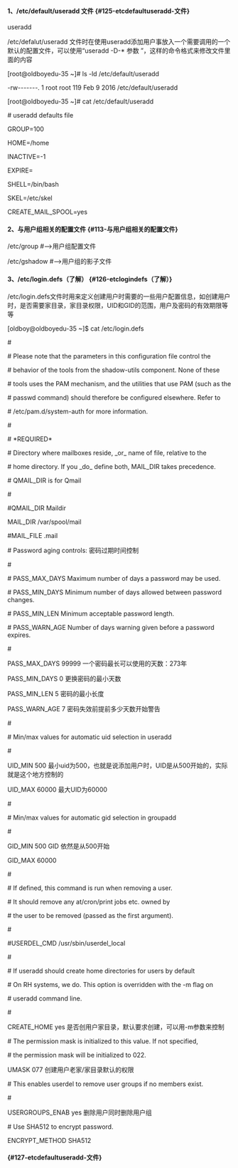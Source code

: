 #### 1、/etc/default/useradd 文件 {#125-etcdefaultuseradd-文件}

useradd

/etc/defalut/useradd 文件时在使用useradd添加用户事放入一个需要调用的一个默认的配置文件，可以使用“useradd -D-\* 参数 ”，这样的命令格式来修改文件里面的内容

\[root@oldboyedu-35 ~\]\# ls -ld /etc/default/useradd

-rw-------. 1 root root 119 Feb 9 2016 /etc/default/useradd

\[root@oldboyedu-35 ~\]\# cat /etc/default/useradd

\# useradd defaults file

GROUP=100

HOME=/home

INACTIVE=-1

EXPIRE=

SHELL=/bin/bash

SKEL=/etc/skel

CREATE\_MAIL\_SPOOL=yes

#### 2、与用户组相关的配置文件 {#113-与用户组相关的配置文件}

/etc/group \#--&gt;用户组配置文件

/etc/gshadow \#--&gt;用户组的影子文件

#### 3、/etc/login.defs（了解） {#126-etclogindefs（了解）}

/etc/login.defs文件时用来定义创建用户时需要的一些用户配置信息，如创建用户时，是否需要家目录，家目录权限，UID和GID的范围，用户及密码的有效期限等等

\[oldboy@oldboyedu-35 ~\]$ cat /etc/login.defs

\#

\# Please note that the parameters in this configuration file control the

\# behavior of the tools from the shadow-utils component. None of these

\# tools uses the PAM mechanism, and the utilities that use PAM \(such as the

\# passwd command\) should therefore be configured elsewhere. Refer to

\# /etc/pam.d/system-auth for more information.

\#

\# \*REQUIRED\*

\# Directory where mailboxes reside, \_or\_ name of file, relative to the

\# home directory. If you \_do\_ define both, MAIL\_DIR takes precedence.

\# QMAIL\_DIR is for Qmail

\#

\#QMAIL\_DIR Maildir

MAIL\_DIR /var/spool/mail

\#MAIL\_FILE .mail

\# Password aging controls: 密码过期时间控制

\#

\# PASS\_MAX\_DAYS Maximum number of days a password may be used.

\# PASS\_MIN\_DAYS Minimum number of days allowed between password changes.

\# PASS\_MIN\_LEN Minimum acceptable password length.

\# PASS\_WARN\_AGE Number of days warning given before a password expires.

\#

PASS\_MAX\_DAYS 99999 一个密码最长可以使用的天数：273年

PASS\_MIN\_DAYS 0 更换密码的最小天数

PASS\_MIN\_LEN 5 密码的最小长度

PASS\_WARN\_AGE 7 密码失效前提前多少天数开始警告

\#

\# Min/max values for automatic uid selection in useradd

\#

UID\_MIN 500 最小uid为500，也就是说添加用户时，UID是从500开始的，实际就是这个地方控制的

UID\_MAX 60000 最大UID为60000

\#

\# Min/max values for automatic gid selection in groupadd

\#

GID\_MIN 500 GID 依然是从500开始

GID\_MAX 60000

\#

\# If defined, this command is run when removing a user.

\# It should remove any at/cron/print jobs etc. owned by

\# the user to be removed \(passed as the first argument\).

\#

\#USERDEL\_CMD /usr/sbin/userdel\_local

\#

\# If useradd should create home directories for users by default

\# On RH systems, we do. This option is overridden with the -m flag on

\# useradd command line.

\#

CREATE\_HOME yes 是否创用户家目录，默认要求创建，可以用-m参数来控制

\# The permission mask is initialized to this value. If not specified,

\# the permission mask will be initialized to 022.

UMASK 077 创建用户老家/家目录默认的权限

\# This enables userdel to remove user groups if no members exist.

\#

USERGROUPS\_ENAB yes 删除用户同时删除用户组

\# Use SHA512 to encrypt password.

ENCRYPT\_METHOD SHA512

####  {#127-etcdefaultuseradd-文件}



